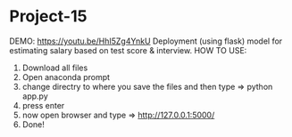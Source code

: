 # Project-15
DEMO: https://youtu.be/HhI5Zg4YnkU
Deployment (using flask) model for estimating salary based on test score &amp; interview. 
HOW TO USE:
1. Download all files
2. Open anaconda prompt
3. change directry to where you save the files and then type =>     python app.py
4. press enter
5. now open browser and type => http://127.0.0.1:5000/
6. Done!
